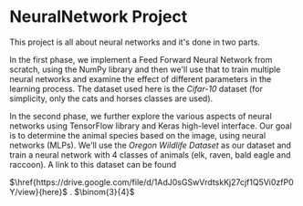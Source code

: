 <h1> NeuralNetwork Project </h1>
This project is all about neural networks and it's done in two parts.

In the first phase, we implement a Feed Forward Neural Network from scratch, using the NumPy library and then we'll use that to train multiple neural networks
and examine the effect of different parameters in the learning process. The dataset used here is the *Cifar-10* dataset 
(for simplicity, only the cats and horses classes are used).

In the second phase, we further explore the various aspects of neural networks using TensorFlow library and Keras high-level interface.
Our goal is to determine the animal species based on the image, using neural networks (MLPs).
We'll use the *Oregon Wildlife Dataset* as our dataset and train a neural network with 4 classes of animals (elk, raven, bald eagle and raccoon).
A link to this dataset can be found

$\href{https://drive.google.com/file/d/1AdJ0sGSwVrdtskKj27cjf1Q5Vi0zfP0Y/view}{here}$ .
$\binom{3}{4}$
